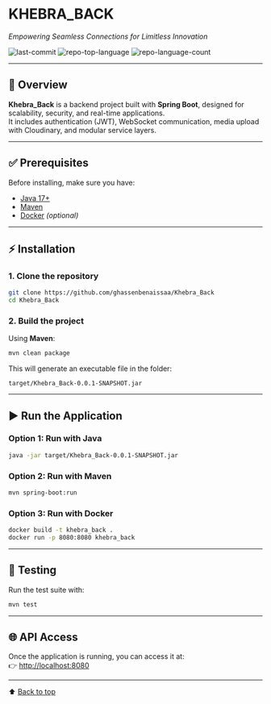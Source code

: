 # KHEBRA_BACK  
*Empowering Seamless Connections for Limitless Innovation*  

![last-commit](https://img.shields.io/github/last-commit/ghassenbenaissaa/Khebra_Back?style=flat&logo=git&logoColor=white&color=0080ff)
![repo-top-language](https://img.shields.io/github/languages/top/ghassenbenaissaa/Khebra_Back?style=flat&color=0080ff)
![repo-language-count](https://img.shields.io/github/languages/count/ghassenbenaissaa/Khebra_Back?style=flat&color=0080ff)

---

## 🔎 Overview
**Khebra_Back** is a backend project built with **Spring Boot**, designed for scalability, security, and real-time applications.  
It includes authentication (JWT), WebSocket communication, media upload with Cloudinary, and modular service layers.  

---

## ✅ Prerequisites
Before installing, make sure you have:
- [Java 17+](https://adoptium.net/)  
- [Maven](https://maven.apache.org/)  
- [Docker](https://www.docker.com/) *(optional)*  

---

## ⚡ Installation  

### 1. Clone the repository  
```sh
git clone https://github.com/ghassenbenaissaa/Khebra_Back
cd Khebra_Back
```

### 2. Build the project  

Using **Maven**:  
```sh
mvn clean package
```

This will generate an executable file in the folder:  
```
target/Khebra_Back-0.0.1-SNAPSHOT.jar
```

---

## ▶️ Run the Application  

### Option 1: Run with Java  
```sh
java -jar target/Khebra_Back-0.0.1-SNAPSHOT.jar
```

### Option 2: Run with Maven  
```sh
mvn spring-boot:run
```

### Option 3: Run with Docker  
```sh
docker build -t khebra_back .
docker run -p 8080:8080 khebra_back
```

---

## 🧪 Testing  
Run the test suite with:  
```sh
mvn test
```

---

## 🌐 API Access
Once the application is running, you can access it at:  
👉 [http://localhost:8080](http://localhost:8080)  

---

⬆️ [Back to top](#khebra_back)
